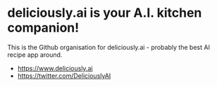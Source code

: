 # deliciously.ai is your A.I. kitchen companion!

This is the Github organisation for deliciously.ai - probably the best AI recipe app around.

* https://www.deliciously.ai
* https://twitter.com/DeliciouslyAI
